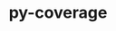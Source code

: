 ---
title: "py-coverage"
layout: cache
categories: [package, develop]
meta: {"compilers": ["apple-clang@=15.0.0", "gcc@=11.4.0", "gcc@=13.2.0"], "num_specs": 45, "num_specs_by_stack": {"e4s": 5, "e4s-neoverse_v1": 2, "hep": 6, "ml-darwin-aarch64-mps": 2, "ml-linux-aarch64-cpu": 15, "ml-linux-aarch64-cuda": 15, "ml-linux-x86_64-cpu": 15, "ml-linux-x86_64-cuda": 13, "ml-linux-x86_64-rocm": 10, "root": 45}, "oss": ["ubuntu22.04", "ubuntu24.04", "ventura"], "platforms": ["darwin", "linux"], "stacks": ["e4s", "e4s-neoverse_v1", "hep", "ml-darwin-aarch64-mps", "ml-linux-aarch64-cpu", "ml-linux-aarch64-cuda", "ml-linux-x86_64-cpu", "ml-linux-x86_64-cuda", "ml-linux-x86_64-rocm", "root"], "targets": ["aarch64", "neoverse_v1", "x86_64_v3"], "versions": ["7.2.6"]}
spec_details: [{"compiler": "gcc@=13.2.0", "hash": "2jw3cacj4u4afdc4yvqgfxdgrad6xo45", "os": "ubuntu24.04", "platform": "linux", "size": "-", "stacks": ["ml-linux-aarch64-cpu", "ml-linux-aarch64-cuda", "root"], "tarball": "https://binaries.spack.io/develop/build_cache/linux-ubuntu24.04-aarch64/gcc-13.2.0/py-coverage-7.2.6/linux-ubuntu24.04-aarch64-gcc-13.2.0-py-coverage-7.2.6-2jw3cacj4u4afdc4yvqgfxdgrad6xo45.spack", "target": "aarch64", "variants": ["build_system=python_pip", "~toml"], "versions": ["7.2.6"]}, {"compiler": "gcc@=13.2.0", "hash": "3k2cph2pz5hkqjpi7zascglk5xqhltrf", "os": "ubuntu24.04", "platform": "linux", "size": "-", "stacks": ["ml-linux-aarch64-cpu", "ml-linux-aarch64-cuda", "root"], "tarball": "https://binaries.spack.io/develop/build_cache/linux-ubuntu24.04-aarch64/gcc-13.2.0/py-coverage-7.2.6/linux-ubuntu24.04-aarch64-gcc-13.2.0-py-coverage-7.2.6-3k2cph2pz5hkqjpi7zascglk5xqhltrf.spack", "target": "aarch64", "variants": ["build_system=python_pip", "~toml"], "versions": ["7.2.6"]}, {"compiler": "gcc@=11.4.0", "hash": "3mhrljnpgtclafdka6wyf3dol56wfac3", "os": "ubuntu22.04", "platform": "linux", "size": "-", "stacks": ["e4s", "root"], "tarball": "https://binaries.spack.io/develop/build_cache/linux-ubuntu22.04-x86_64_v3/gcc-11.4.0/py-coverage-7.2.6/linux-ubuntu22.04-x86_64_v3-gcc-11.4.0-py-coverage-7.2.6-3mhrljnpgtclafdka6wyf3dol56wfac3.spack", "target": "x86_64_v3", "variants": ["build_system=python_pip", "~toml"], "versions": ["7.2.6"]}, {"compiler": "gcc@=11.4.0", "hash": "4hqtunghafssezzlelh6qc22beyvbx4a", "os": "ubuntu22.04", "platform": "linux", "size": "-", "stacks": ["e4s", "root"], "tarball": "https://binaries.spack.io/develop/build_cache/linux-ubuntu22.04-x86_64_v3/gcc-11.4.0/py-coverage-7.2.6/linux-ubuntu22.04-x86_64_v3-gcc-11.4.0-py-coverage-7.2.6-4hqtunghafssezzlelh6qc22beyvbx4a.spack", "target": "x86_64_v3", "variants": ["build_system=python_pip", "~toml"], "versions": ["7.2.6"]}, {"compiler": "gcc@=13.2.0", "hash": "4kflup6wkussjfzwisclqnyhqb22dble", "os": "ubuntu24.04", "platform": "linux", "size": "-", "stacks": ["ml-linux-aarch64-cpu", "ml-linux-aarch64-cuda", "root"], "tarball": "https://binaries.spack.io/develop/build_cache/linux-ubuntu24.04-aarch64/gcc-13.2.0/py-coverage-7.2.6/linux-ubuntu24.04-aarch64-gcc-13.2.0-py-coverage-7.2.6-4kflup6wkussjfzwisclqnyhqb22dble.spack", "target": "aarch64", "variants": ["build_system=python_pip", "~toml"], "versions": ["7.2.6"]}, {"compiler": "gcc@=13.2.0", "hash": "5xxep3k5mtkhdhwyjivl7ei3llpxkvy4", "os": "ubuntu24.04", "platform": "linux", "size": "-", "stacks": ["ml-linux-x86_64-cpu", "ml-linux-x86_64-cuda", "ml-linux-x86_64-rocm", "root"], "tarball": "https://binaries.spack.io/develop/build_cache/linux-ubuntu24.04-x86_64_v3/gcc-13.2.0/py-coverage-7.2.6/linux-ubuntu24.04-x86_64_v3-gcc-13.2.0-py-coverage-7.2.6-5xxep3k5mtkhdhwyjivl7ei3llpxkvy4.spack", "target": "x86_64_v3", "variants": ["build_system=python_pip", "~toml"], "versions": ["7.2.6"]}, {"compiler": "gcc@=13.2.0", "hash": "65lowy5sdjeikkaczqtuutcjmysylq34", "os": "ubuntu24.04", "platform": "linux", "size": "-", "stacks": ["ml-linux-x86_64-cpu", "ml-linux-x86_64-cuda", "ml-linux-x86_64-rocm", "root"], "tarball": "https://binaries.spack.io/develop/build_cache/linux-ubuntu24.04-x86_64_v3/gcc-13.2.0/py-coverage-7.2.6/linux-ubuntu24.04-x86_64_v3-gcc-13.2.0-py-coverage-7.2.6-65lowy5sdjeikkaczqtuutcjmysylq34.spack", "target": "x86_64_v3", "variants": ["build_system=python_pip", "~toml"], "versions": ["7.2.6"]}, {"compiler": "gcc@=13.2.0", "hash": "7tiztqis6hswcjiggl474mqwc4qmbkio", "os": "ubuntu24.04", "platform": "linux", "size": "-", "stacks": ["ml-linux-aarch64-cpu", "ml-linux-aarch64-cuda", "root"], "tarball": "https://binaries.spack.io/develop/build_cache/linux-ubuntu24.04-aarch64/gcc-13.2.0/py-coverage-7.2.6/linux-ubuntu24.04-aarch64-gcc-13.2.0-py-coverage-7.2.6-7tiztqis6hswcjiggl474mqwc4qmbkio.spack", "target": "aarch64", "variants": ["build_system=python_pip", "~toml"], "versions": ["7.2.6"]}, {"compiler": "gcc@=11.4.0", "hash": "ajph3rzkwbqvmi2ns5vuejnaexshagxa", "os": "ubuntu22.04", "platform": "linux", "size": "-", "stacks": ["e4s", "root"], "tarball": "https://binaries.spack.io/develop/build_cache/linux-ubuntu22.04-x86_64_v3/gcc-11.4.0/py-coverage-7.2.6/linux-ubuntu22.04-x86_64_v3-gcc-11.4.0-py-coverage-7.2.6-ajph3rzkwbqvmi2ns5vuejnaexshagxa.spack", "target": "x86_64_v3", "variants": ["build_system=python_pip", "~toml"], "versions": ["7.2.6"]}, {"compiler": "gcc@=11.4.0", "hash": "bv243nilu2uqlwxmtmd2v7b6ysxukbi6", "os": "ubuntu22.04", "platform": "linux", "size": "-", "stacks": ["e4s", "root"], "tarball": "https://binaries.spack.io/develop/build_cache/linux-ubuntu22.04-x86_64_v3/gcc-11.4.0/py-coverage-7.2.6/linux-ubuntu22.04-x86_64_v3-gcc-11.4.0-py-coverage-7.2.6-bv243nilu2uqlwxmtmd2v7b6ysxukbi6.spack", "target": "x86_64_v3", "variants": ["build_system=python_pip", "~toml"], "versions": ["7.2.6"]}, {"compiler": "gcc@=13.2.0", "hash": "bw5tuiatfsbw2nf55y742khbvcmg4bjp", "os": "ubuntu24.04", "platform": "linux", "size": "-", "stacks": ["ml-linux-aarch64-cpu", "ml-linux-aarch64-cuda", "root"], "tarball": "https://binaries.spack.io/develop/build_cache/linux-ubuntu24.04-aarch64/gcc-13.2.0/py-coverage-7.2.6/linux-ubuntu24.04-aarch64-gcc-13.2.0-py-coverage-7.2.6-bw5tuiatfsbw2nf55y742khbvcmg4bjp.spack", "target": "aarch64", "variants": ["build_system=python_pip", "~toml"], "versions": ["7.2.6"]}, {"compiler": "gcc@=13.2.0", "hash": "ch7ncktks4oqsmhoivp2hwmq7qvbqrze", "os": "ubuntu24.04", "platform": "linux", "size": "-", "stacks": ["ml-linux-x86_64-cpu", "ml-linux-x86_64-cuda", "ml-linux-x86_64-rocm", "root"], "tarball": "https://binaries.spack.io/develop/build_cache/linux-ubuntu24.04-x86_64_v3/gcc-13.2.0/py-coverage-7.2.6/linux-ubuntu24.04-x86_64_v3-gcc-13.2.0-py-coverage-7.2.6-ch7ncktks4oqsmhoivp2hwmq7qvbqrze.spack", "target": "x86_64_v3", "variants": ["build_system=python_pip", "~toml"], "versions": ["7.2.6"]}, {"compiler": "gcc@=13.2.0", "hash": "dfdu4zjygrza5wlocd4izvr6xgd4dich", "os": "ubuntu24.04", "platform": "linux", "size": "-", "stacks": ["ml-linux-aarch64-cpu", "ml-linux-aarch64-cuda", "root"], "tarball": "https://binaries.spack.io/develop/build_cache/linux-ubuntu24.04-aarch64/gcc-13.2.0/py-coverage-7.2.6/linux-ubuntu24.04-aarch64-gcc-13.2.0-py-coverage-7.2.6-dfdu4zjygrza5wlocd4izvr6xgd4dich.spack", "target": "aarch64", "variants": ["build_system=python_pip", "~toml"], "versions": ["7.2.6"]}, {"compiler": "gcc@=13.2.0", "hash": "egt6nui5xggkf7opkvd4o6v66h5hejyh", "os": "ubuntu24.04", "platform": "linux", "size": "-", "stacks": ["ml-linux-x86_64-cpu", "ml-linux-x86_64-cuda", "ml-linux-x86_64-rocm", "root"], "tarball": "https://binaries.spack.io/develop/build_cache/linux-ubuntu24.04-x86_64_v3/gcc-13.2.0/py-coverage-7.2.6/linux-ubuntu24.04-x86_64_v3-gcc-13.2.0-py-coverage-7.2.6-egt6nui5xggkf7opkvd4o6v66h5hejyh.spack", "target": "x86_64_v3", "variants": ["build_system=python_pip", "~toml"], "versions": ["7.2.6"]}, {"compiler": "gcc@=13.2.0", "hash": "ezjnquiklc2tcmyjbryo5kscr2lw65vs", "os": "ubuntu24.04", "platform": "linux", "size": "-", "stacks": ["ml-linux-aarch64-cpu", "ml-linux-aarch64-cuda", "root"], "tarball": "https://binaries.spack.io/develop/build_cache/linux-ubuntu24.04-aarch64/gcc-13.2.0/py-coverage-7.2.6/linux-ubuntu24.04-aarch64-gcc-13.2.0-py-coverage-7.2.6-ezjnquiklc2tcmyjbryo5kscr2lw65vs.spack", "target": "aarch64", "variants": ["build_system=python_pip", "~toml"], "versions": ["7.2.6"]}, {"compiler": "apple-clang@=15.0.0", "hash": "gicwgsyz4ncxxogkl4zkv4dou2on754t", "os": "ventura", "platform": "darwin", "size": "-", "stacks": ["ml-darwin-aarch64-mps", "root"], "tarball": "https://binaries.spack.io/develop/build_cache/darwin-ventura-aarch64/apple-clang-15.0.0/py-coverage-7.2.6/darwin-ventura-aarch64-apple-clang-15.0.0-py-coverage-7.2.6-gicwgsyz4ncxxogkl4zkv4dou2on754t.spack", "target": "aarch64", "variants": ["build_system=python_pip", "~toml"], "versions": ["7.2.6"]}, {"compiler": "gcc@=13.2.0", "hash": "gvkgg2yz74cfc7eglklxbhpt3c3b47jq", "os": "ubuntu24.04", "platform": "linux", "size": "-", "stacks": ["ml-linux-aarch64-cpu", "ml-linux-aarch64-cuda", "root"], "tarball": "https://binaries.spack.io/develop/build_cache/linux-ubuntu24.04-aarch64/gcc-13.2.0/py-coverage-7.2.6/linux-ubuntu24.04-aarch64-gcc-13.2.0-py-coverage-7.2.6-gvkgg2yz74cfc7eglklxbhpt3c3b47jq.spack", "target": "aarch64", "variants": ["build_system=python_pip", "~toml"], "versions": ["7.2.6"]}, {"compiler": "gcc@=11.4.0", "hash": "iaaa5ewdns7bqctgrafkpztpqfes4j5h", "os": "ubuntu22.04", "platform": "linux", "size": "-", "stacks": ["hep", "root"], "tarball": "https://binaries.spack.io/develop/build_cache/linux-ubuntu22.04-x86_64_v3/gcc-11.4.0/py-coverage-7.2.6/linux-ubuntu22.04-x86_64_v3-gcc-11.4.0-py-coverage-7.2.6-iaaa5ewdns7bqctgrafkpztpqfes4j5h.spack", "target": "x86_64_v3", "variants": ["build_system=python_pip", "+toml"], "versions": ["7.2.6"]}, {"compiler": "gcc@=13.2.0", "hash": "ibp7byfkforjwjf5ce7bx2tecjg4qhoc", "os": "ubuntu24.04", "platform": "linux", "size": "-", "stacks": ["ml-linux-aarch64-cpu", "ml-linux-aarch64-cuda", "root"], "tarball": "https://binaries.spack.io/develop/build_cache/linux-ubuntu24.04-aarch64/gcc-13.2.0/py-coverage-7.2.6/linux-ubuntu24.04-aarch64-gcc-13.2.0-py-coverage-7.2.6-ibp7byfkforjwjf5ce7bx2tecjg4qhoc.spack", "target": "aarch64", "variants": ["build_system=python_pip", "~toml"], "versions": ["7.2.6"]}, {"compiler": "gcc@=13.2.0", "hash": "iuisyt52sqa22j4niw4lcatfnhpjug6z", "os": "ubuntu24.04", "platform": "linux", "size": "-", "stacks": ["ml-linux-aarch64-cpu", "ml-linux-aarch64-cuda", "root"], "tarball": "https://binaries.spack.io/develop/build_cache/linux-ubuntu24.04-aarch64/gcc-13.2.0/py-coverage-7.2.6/linux-ubuntu24.04-aarch64-gcc-13.2.0-py-coverage-7.2.6-iuisyt52sqa22j4niw4lcatfnhpjug6z.spack", "target": "aarch64", "variants": ["build_system=python_pip", "~toml"], "versions": ["7.2.6"]}, {"compiler": "gcc@=13.2.0", "hash": "iuoi6axwgffb42xc2du2nf5vfogcsc4e", "os": "ubuntu24.04", "platform": "linux", "size": "-", "stacks": ["ml-linux-aarch64-cpu", "ml-linux-aarch64-cuda", "root"], "tarball": "https://binaries.spack.io/develop/build_cache/linux-ubuntu24.04-aarch64/gcc-13.2.0/py-coverage-7.2.6/linux-ubuntu24.04-aarch64-gcc-13.2.0-py-coverage-7.2.6-iuoi6axwgffb42xc2du2nf5vfogcsc4e.spack", "target": "aarch64", "variants": ["build_system=python_pip", "~toml"], "versions": ["7.2.6"]}, {"compiler": "gcc@=11.4.0", "hash": "ixm7fftu4jpked45mtxho3r6yu6r3ube", "os": "ubuntu22.04", "platform": "linux", "size": "-", "stacks": ["hep", "root"], "tarball": "https://binaries.spack.io/develop/build_cache/linux-ubuntu22.04-x86_64_v3/gcc-11.4.0/py-coverage-7.2.6/linux-ubuntu22.04-x86_64_v3-gcc-11.4.0-py-coverage-7.2.6-ixm7fftu4jpked45mtxho3r6yu6r3ube.spack", "target": "x86_64_v3", "variants": ["build_system=python_pip", "+toml"], "versions": ["7.2.6"]}, {"compiler": "gcc@=13.2.0", "hash": "jfldpdl67bu74q7tcbhjlrivwqelzxu5", "os": "ubuntu24.04", "platform": "linux", "size": "-", "stacks": ["ml-linux-x86_64-cpu", "ml-linux-x86_64-cuda", "ml-linux-x86_64-rocm", "root"], "tarball": "https://binaries.spack.io/develop/build_cache/linux-ubuntu24.04-x86_64_v3/gcc-13.2.0/py-coverage-7.2.6/linux-ubuntu24.04-x86_64_v3-gcc-13.2.0-py-coverage-7.2.6-jfldpdl67bu74q7tcbhjlrivwqelzxu5.spack", "target": "x86_64_v3", "variants": ["build_system=python_pip", "~toml"], "versions": ["7.2.6"]}, {"compiler": "gcc@=13.2.0", "hash": "jgs5cpu34tb4c3lbeh2ajblbfktszczb", "os": "ubuntu24.04", "platform": "linux", "size": "-", "stacks": ["ml-linux-x86_64-cpu", "ml-linux-x86_64-rocm", "root"], "tarball": "https://binaries.spack.io/develop/build_cache/linux-ubuntu24.04-x86_64_v3/gcc-13.2.0/py-coverage-7.2.6/linux-ubuntu24.04-x86_64_v3-gcc-13.2.0-py-coverage-7.2.6-jgs5cpu34tb4c3lbeh2ajblbfktszczb.spack", "target": "x86_64_v3", "variants": ["build_system=python_pip", "~toml"], "versions": ["7.2.6"]}, {"compiler": "gcc@=13.2.0", "hash": "mesw4726wi6vsatrc2parmypv7bsmshk", "os": "ubuntu24.04", "platform": "linux", "size": "-", "stacks": ["ml-linux-x86_64-cpu", "root"], "tarball": "https://binaries.spack.io/develop/build_cache/linux-ubuntu24.04-x86_64_v3/gcc-13.2.0/py-coverage-7.2.6/linux-ubuntu24.04-x86_64_v3-gcc-13.2.0-py-coverage-7.2.6-mesw4726wi6vsatrc2parmypv7bsmshk.spack", "target": "x86_64_v3", "variants": ["build_system=python_pip", "~toml"], "versions": ["7.2.6"]}, {"compiler": "apple-clang@=15.0.0", "hash": "pmd6u7q43oybpy34xkyg5f5qczonag5s", "os": "ventura", "platform": "darwin", "size": "-", "stacks": ["ml-darwin-aarch64-mps", "root"], "tarball": "https://binaries.spack.io/develop/build_cache/darwin-ventura-aarch64/apple-clang-15.0.0/py-coverage-7.2.6/darwin-ventura-aarch64-apple-clang-15.0.0-py-coverage-7.2.6-pmd6u7q43oybpy34xkyg5f5qczonag5s.spack", "target": "aarch64", "variants": ["build_system=python_pip", "~toml"], "versions": ["7.2.6"]}, {"compiler": "gcc@=13.2.0", "hash": "pua3kgo4innrtvbocdqgvp3zgpodenju", "os": "ubuntu24.04", "platform": "linux", "size": "-", "stacks": ["ml-linux-x86_64-cpu", "ml-linux-x86_64-cuda", "ml-linux-x86_64-rocm", "root"], "tarball": "https://binaries.spack.io/develop/build_cache/linux-ubuntu24.04-x86_64_v3/gcc-13.2.0/py-coverage-7.2.6/linux-ubuntu24.04-x86_64_v3-gcc-13.2.0-py-coverage-7.2.6-pua3kgo4innrtvbocdqgvp3zgpodenju.spack", "target": "x86_64_v3", "variants": ["build_system=python_pip", "~toml"], "versions": ["7.2.6"]}, {"compiler": "gcc@=13.2.0", "hash": "py2nzqlmz4iuvesdzdn6fqb6up7ozam2", "os": "ubuntu24.04", "platform": "linux", "size": "-", "stacks": ["ml-linux-aarch64-cpu", "ml-linux-aarch64-cuda", "root"], "tarball": "https://binaries.spack.io/develop/build_cache/linux-ubuntu24.04-aarch64/gcc-13.2.0/py-coverage-7.2.6/linux-ubuntu24.04-aarch64-gcc-13.2.0-py-coverage-7.2.6-py2nzqlmz4iuvesdzdn6fqb6up7ozam2.spack", "target": "aarch64", "variants": ["build_system=python_pip", "~toml"], "versions": ["7.2.6"]}, {"compiler": "gcc@=13.2.0", "hash": "qncabyvfmnbs3uyagztvcyb2tkb5n7zl", "os": "ubuntu24.04", "platform": "linux", "size": "-", "stacks": ["ml-linux-aarch64-cpu", "ml-linux-aarch64-cuda", "root"], "tarball": "https://binaries.spack.io/develop/build_cache/linux-ubuntu24.04-aarch64/gcc-13.2.0/py-coverage-7.2.6/linux-ubuntu24.04-aarch64-gcc-13.2.0-py-coverage-7.2.6-qncabyvfmnbs3uyagztvcyb2tkb5n7zl.spack", "target": "aarch64", "variants": ["build_system=python_pip", "~toml"], "versions": ["7.2.6"]}, {"compiler": "gcc@=13.2.0", "hash": "rbejiuk5itz3sn4ertp7faxncza5c6nm", "os": "ubuntu24.04", "platform": "linux", "size": "-", "stacks": ["ml-linux-x86_64-cpu", "ml-linux-x86_64-cuda", "root"], "tarball": "https://binaries.spack.io/develop/build_cache/linux-ubuntu24.04-x86_64_v3/gcc-13.2.0/py-coverage-7.2.6/linux-ubuntu24.04-x86_64_v3-gcc-13.2.0-py-coverage-7.2.6-rbejiuk5itz3sn4ertp7faxncza5c6nm.spack", "target": "x86_64_v3", "variants": ["build_system=python_pip", "~toml"], "versions": ["7.2.6"]}, {"compiler": "gcc@=11.4.0", "hash": "s5ykvijqnhrikdf27smkh4i4srabdnex", "os": "ubuntu22.04", "platform": "linux", "size": "-", "stacks": ["hep", "root"], "tarball": "https://binaries.spack.io/develop/build_cache/linux-ubuntu22.04-x86_64_v3/gcc-11.4.0/py-coverage-7.2.6/linux-ubuntu22.04-x86_64_v3-gcc-11.4.0-py-coverage-7.2.6-s5ykvijqnhrikdf27smkh4i4srabdnex.spack", "target": "x86_64_v3", "variants": ["build_system=python_pip", "+toml"], "versions": ["7.2.6"]}, {"compiler": "gcc@=11.4.0", "hash": "sic4zejlwmtidlonhiu3dgzk6yqnshyt", "os": "ubuntu22.04", "platform": "linux", "size": "-", "stacks": ["e4s-neoverse_v1", "root"], "tarball": "https://binaries.spack.io/develop/build_cache/linux-ubuntu22.04-neoverse_v1/gcc-11.4.0/py-coverage-7.2.6/linux-ubuntu22.04-neoverse_v1-gcc-11.4.0-py-coverage-7.2.6-sic4zejlwmtidlonhiu3dgzk6yqnshyt.spack", "target": "neoverse_v1", "variants": ["build_system=python_pip", "~toml"], "versions": ["7.2.6"]}, {"compiler": "gcc@=11.4.0", "hash": "t4fco7z2ekc3eljwsmuwrigyjyg43vad", "os": "ubuntu22.04", "platform": "linux", "size": "-", "stacks": ["hep", "root"], "tarball": "https://binaries.spack.io/develop/build_cache/linux-ubuntu22.04-x86_64_v3/gcc-11.4.0/py-coverage-7.2.6/linux-ubuntu22.04-x86_64_v3-gcc-11.4.0-py-coverage-7.2.6-t4fco7z2ekc3eljwsmuwrigyjyg43vad.spack", "target": "x86_64_v3", "variants": ["build_system=python_pip", "+toml"], "versions": ["7.2.6"]}, {"compiler": "gcc@=13.2.0", "hash": "t5ttq2skayrlnuuzdum76qs7vakmaqrd", "os": "ubuntu24.04", "platform": "linux", "size": "-", "stacks": ["ml-linux-x86_64-cpu", "ml-linux-x86_64-cuda", "root"], "tarball": "https://binaries.spack.io/develop/build_cache/linux-ubuntu24.04-x86_64_v3/gcc-13.2.0/py-coverage-7.2.6/linux-ubuntu24.04-x86_64_v3-gcc-13.2.0-py-coverage-7.2.6-t5ttq2skayrlnuuzdum76qs7vakmaqrd.spack", "target": "x86_64_v3", "variants": ["build_system=python_pip", "~toml"], "versions": ["7.2.6"]}, {"compiler": "gcc@=13.2.0", "hash": "u2jojlib3fqef45iscwcs6fg2em4gwcs", "os": "ubuntu24.04", "platform": "linux", "size": "-", "stacks": ["ml-linux-x86_64-cpu", "ml-linux-x86_64-cuda", "ml-linux-x86_64-rocm", "root"], "tarball": "https://binaries.spack.io/develop/build_cache/linux-ubuntu24.04-x86_64_v3/gcc-13.2.0/py-coverage-7.2.6/linux-ubuntu24.04-x86_64_v3-gcc-13.2.0-py-coverage-7.2.6-u2jojlib3fqef45iscwcs6fg2em4gwcs.spack", "target": "x86_64_v3", "variants": ["build_system=python_pip", "~toml"], "versions": ["7.2.6"]}, {"compiler": "gcc@=11.4.0", "hash": "vjksuuo2lukn263hf2nspcvtmu7wespk", "os": "ubuntu22.04", "platform": "linux", "size": "-", "stacks": ["e4s", "root"], "tarball": "https://binaries.spack.io/develop/build_cache/linux-ubuntu22.04-x86_64_v3/gcc-11.4.0/py-coverage-7.2.6/linux-ubuntu22.04-x86_64_v3-gcc-11.4.0-py-coverage-7.2.6-vjksuuo2lukn263hf2nspcvtmu7wespk.spack", "target": "x86_64_v3", "variants": ["build_system=python_pip", "~toml"], "versions": ["7.2.6"]}, {"compiler": "gcc@=13.2.0", "hash": "vlvc5o5jq2bivn7myrpgmzuq7egnz2ks", "os": "ubuntu24.04", "platform": "linux", "size": "-", "stacks": ["ml-linux-x86_64-cpu", "ml-linux-x86_64-cuda", "ml-linux-x86_64-rocm", "root"], "tarball": "https://binaries.spack.io/develop/build_cache/linux-ubuntu24.04-x86_64_v3/gcc-13.2.0/py-coverage-7.2.6/linux-ubuntu24.04-x86_64_v3-gcc-13.2.0-py-coverage-7.2.6-vlvc5o5jq2bivn7myrpgmzuq7egnz2ks.spack", "target": "x86_64_v3", "variants": ["build_system=python_pip", "~toml"], "versions": ["7.2.6"]}, {"compiler": "gcc@=11.4.0", "hash": "wevjeqcfwgaxwhmdczobrh5jlnbl2bve", "os": "ubuntu22.04", "platform": "linux", "size": "-", "stacks": ["hep", "root"], "tarball": "https://binaries.spack.io/develop/build_cache/linux-ubuntu22.04-x86_64_v3/gcc-11.4.0/py-coverage-7.2.6/linux-ubuntu22.04-x86_64_v3-gcc-11.4.0-py-coverage-7.2.6-wevjeqcfwgaxwhmdczobrh5jlnbl2bve.spack", "target": "x86_64_v3", "variants": ["build_system=python_pip", "+toml"], "versions": ["7.2.6"]}, {"compiler": "gcc@=13.2.0", "hash": "wmj3phv5r2tscdialtcxoh52tao4t7no", "os": "ubuntu24.04", "platform": "linux", "size": "-", "stacks": ["ml-linux-x86_64-cpu", "ml-linux-x86_64-cuda", "root"], "tarball": "https://binaries.spack.io/develop/build_cache/linux-ubuntu24.04-x86_64_v3/gcc-13.2.0/py-coverage-7.2.6/linux-ubuntu24.04-x86_64_v3-gcc-13.2.0-py-coverage-7.2.6-wmj3phv5r2tscdialtcxoh52tao4t7no.spack", "target": "x86_64_v3", "variants": ["build_system=python_pip", "~toml"], "versions": ["7.2.6"]}, {"compiler": "gcc@=13.2.0", "hash": "wotjfuykrpgwdx4oj7ve4un7wduny67m", "os": "ubuntu24.04", "platform": "linux", "size": "-", "stacks": ["ml-linux-aarch64-cpu", "ml-linux-aarch64-cuda", "root"], "tarball": "https://binaries.spack.io/develop/build_cache/linux-ubuntu24.04-aarch64/gcc-13.2.0/py-coverage-7.2.6/linux-ubuntu24.04-aarch64-gcc-13.2.0-py-coverage-7.2.6-wotjfuykrpgwdx4oj7ve4un7wduny67m.spack", "target": "aarch64", "variants": ["build_system=python_pip", "~toml"], "versions": ["7.2.6"]}, {"compiler": "gcc@=11.4.0", "hash": "xgapqdwha4rg2or36e3qtob7pv4yyq4k", "os": "ubuntu22.04", "platform": "linux", "size": "-", "stacks": ["e4s-neoverse_v1", "root"], "tarball": "https://binaries.spack.io/develop/build_cache/linux-ubuntu22.04-neoverse_v1/gcc-11.4.0/py-coverage-7.2.6/linux-ubuntu22.04-neoverse_v1-gcc-11.4.0-py-coverage-7.2.6-xgapqdwha4rg2or36e3qtob7pv4yyq4k.spack", "target": "neoverse_v1", "variants": ["build_system=python_pip", "~toml"], "versions": ["7.2.6"]}, {"compiler": "gcc@=11.4.0", "hash": "xxelfo66zjnxru6uid7mf3zjb4fnxhiw", "os": "ubuntu22.04", "platform": "linux", "size": "-", "stacks": ["hep", "root"], "tarball": "https://binaries.spack.io/develop/build_cache/linux-ubuntu22.04-x86_64_v3/gcc-11.4.0/py-coverage-7.2.6/linux-ubuntu22.04-x86_64_v3-gcc-11.4.0-py-coverage-7.2.6-xxelfo66zjnxru6uid7mf3zjb4fnxhiw.spack", "target": "x86_64_v3", "variants": ["build_system=python_pip", "+toml"], "versions": ["7.2.6"]}, {"compiler": "gcc@=13.2.0", "hash": "y6ke3bgd2aibp52qp2fncmj6c27es3b7", "os": "ubuntu24.04", "platform": "linux", "size": "-", "stacks": ["ml-linux-x86_64-cpu", "ml-linux-x86_64-cuda", "ml-linux-x86_64-rocm", "root"], "tarball": "https://binaries.spack.io/develop/build_cache/linux-ubuntu24.04-x86_64_v3/gcc-13.2.0/py-coverage-7.2.6/linux-ubuntu24.04-x86_64_v3-gcc-13.2.0-py-coverage-7.2.6-y6ke3bgd2aibp52qp2fncmj6c27es3b7.spack", "target": "x86_64_v3", "variants": ["build_system=python_pip", "~toml"], "versions": ["7.2.6"]}, {"compiler": "gcc@=13.2.0", "hash": "yaamcyijnepgvlqr3ghvmxr5kjwsc2zt", "os": "ubuntu24.04", "platform": "linux", "size": "-", "stacks": ["ml-linux-x86_64-cpu", "ml-linux-x86_64-cuda", "root"], "tarball": "https://binaries.spack.io/develop/build_cache/linux-ubuntu24.04-x86_64_v3/gcc-13.2.0/py-coverage-7.2.6/linux-ubuntu24.04-x86_64_v3-gcc-13.2.0-py-coverage-7.2.6-yaamcyijnepgvlqr3ghvmxr5kjwsc2zt.spack", "target": "x86_64_v3", "variants": ["build_system=python_pip", "~toml"], "versions": ["7.2.6"]}, {"compiler": "gcc@=13.2.0", "hash": "zdyztzleo5v3rm5v5lrd7i6eu4vmotxr", "os": "ubuntu24.04", "platform": "linux", "size": "-", "stacks": ["ml-linux-aarch64-cpu", "ml-linux-aarch64-cuda", "root"], "tarball": "https://binaries.spack.io/develop/build_cache/linux-ubuntu24.04-aarch64/gcc-13.2.0/py-coverage-7.2.6/linux-ubuntu24.04-aarch64-gcc-13.2.0-py-coverage-7.2.6-zdyztzleo5v3rm5v5lrd7i6eu4vmotxr.spack", "target": "aarch64", "variants": ["build_system=python_pip", "~toml"], "versions": ["7.2.6"]}]
---